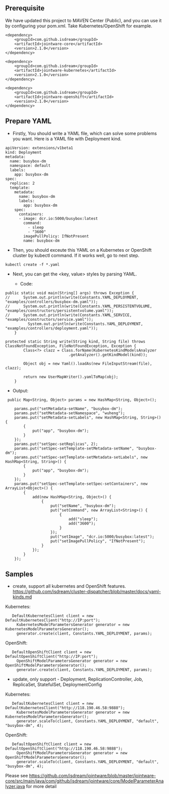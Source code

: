 ## Prerequisite

We have updated this project to MAVEN Center (Public), and you can use it by configuring your pom.xml. Take Kubernetes/OpenShift for example.

```
<dependency>
    <groupId>com.github.isdream</groupId>
    <artifactId>jointware-core</artifactId>
    <version>2.1.0</version>
</dependency>

<dependency>
    <groupId>com.github.isdream</groupId>
    <artifactId>jointware-kubernetes</artifactId>
    <version>2.1.0</version>
</dependency>

<dependency>
    <groupId>com.github.isdream</groupId>
    <artifactId>jointware-openshift</artifactId>
    <version>2.1.0</version>
</dependency>
```


## Prepare YAML

- Firstly, You should write a YAML file, which can solve some problems you want. Here is a YAML file with Deployment kind.

```
apiVersion: extensions/v1beta1
kind: Deployment
metadata:
  name: busybox-dm
  namespace: default
  labels:
    app: busybox-dm
spec:
  replicas: 2
  template:
    metadata:
      name: busybox-dm
      labels:
        app: busybox-dm
    spec:
      containers:
      - image: dcr.io:5000/busybox:latest
        command:
          - sleep
          - "3600"
        imagePullPolicy: IfNotPresent
        name: busybox-dm
```
 
- Then, you should exceute this YAML on a Kubernetes or OpenShift cluster by kubectl command. If it works well, go to next step. 

```
kubectl create -f *.yaml
```

- Next, you can get the <key, value> styles by parsing YAML.   
  
  - Code:
  
```
public static void main(String[] args) throws Exception {
//		System.out.println(write(Constants.YAML_DEPLOYMENT, "examples/controllers/busybox-dm.yaml"));
//		System.out.println(write(Constants.YAML_PERSISTENTVOLUME, "examples/constructors/persistentvolume.yaml"));
//		System.out.println(write(Constants.YAML_SERVICE, "examples/constructors/service.yaml"));
		  System.out.println(write(Constants.YAML_DEPLOYMENT, "examples/controllers/deployment.yaml"));
	}

protected static String write(String kind, String file) throws ClassNotFoundException, FileNotFoundException, Exception {
		Class<?> clazz = Class.forName(KubernetesKindModelsAnalyzer
							.getAnalyzer().getKindModel(kind));
		
		Object obj = new Yaml().loadAs(new FileInputStream(file), clazz);

		return new UserMapWriter().yamlToMap(obj);
	}
```

   - Output:
   
```
 public Map<String, Object> params = new HashMap<String, Object>();
 
	params.put("setMetadata-setName", "busybox-dm");
	params.put("setMetadata-setNamespace", "wuheng");
	params.put("setMetadata-setLabels", new HashMap<String, String>() {
		{
			put("app", "busybox-dm");
		}
	});
	params.put("setSpec-setReplicas", 2);
	params.put("setSpec-setTemplate-setMetadata-setName", "busybox-dm");
	params.put("setSpec-setTemplate-setMetadata-setLabels", new HashMap<String, String>() {
		{
			put("app", "busybox-dm");
		}
	});
	params.put("setSpec-setTemplate-setSpec-setContainers", new ArrayList<Object>() {
		{
			add(new HashMap<String, Object>() {
				{
					put("setName", "busybox-dm");
					put("setCommand", new ArrayList<String>() {
						{
							add("sleep");
							add("3600");
						}
					});
					put("setImage", "dcr.io:5000/busybox:latest");
					put("setImagePullPolicy", "IfNotPresent");
				}
			});
		}
	});
```
  
  
## Samples

- create, support all kubernetes and OpenShift features. https://github.com/isdream/cluster-dispatcher/blob/master/docs/yaml-kinds.md

Kubernetes:

```
   DefaultKubernetesClient client = new DefaultKubernetesClient("http://IP:port");
	 KubernetesModelParametersGenerator generator = new KubernetesModelParametersGenerator();
	 generator.create(client, Constants.YAML_DEPLOYMENT, params);
```

OpenShift:

```
   DefaultOpenShiftClient client = new DefaultOpenShiftClient("http://IP:port");
	 OpenShiftModelParametersGenerator generator = new OpenShiftModelParametersGenerator();
	 generator.create(client, Constants.YAML_DEPLOYMENT, params);
```

- update, only support - Deployment, ReplicationController, Job, ReplicaSet, StatefulSet, DeploymentConfig  


Kubernetes:

```
   DefaultKubernetesClient client = new DefaultKubernetesClient("http://118.190.46.58:9888");
	 KubernetesModelParametersGenerator generator = new KubernetesModelParametersGenerator();
	 generator.scaleTo(client, Constants.YAML_DEPLOYMENT, "default", "busybox-dm", 4);
```

OpenShift:

```
   DefaultOpenShiftClient client = new DefaultOpenShiftClient("http://118.190.46.58:9888");
	 OpenShiftModelParametersGenerator generator = new OpenShiftModelParametersGenerator();
	 generator.scaleTo(client, Constants.YAML_DEPLOYMENT, "default", "busybox-dm", 4);
```

 Please see https://github.com/isdream/jointware/blob/master/jointware-core/src/main/java/com/github/isdream/jointware/core/ModelParameterAnalyzer.java for more detail 
